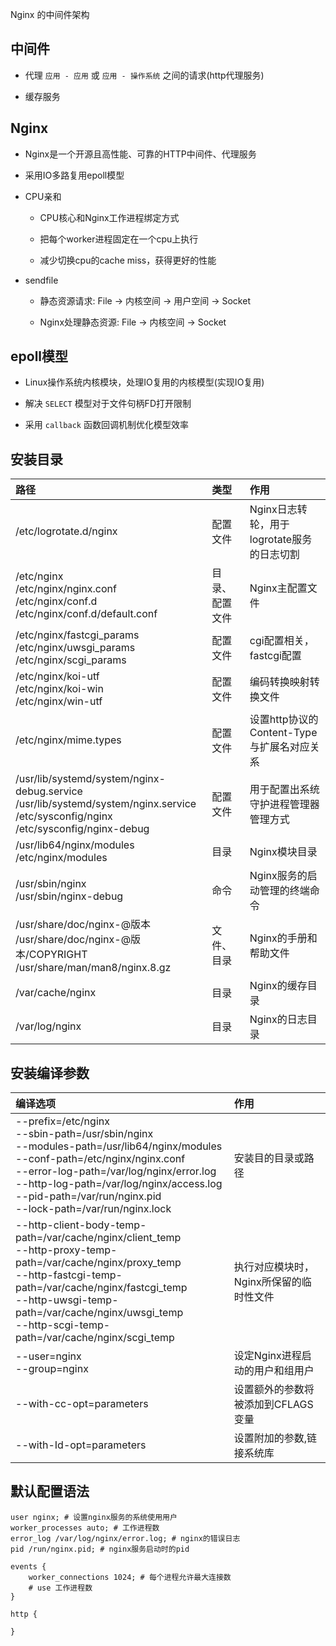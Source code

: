 Nginx 的中间件架构

## 中间件

- 代理 `应用 - 应用` 或 `应用 - 操作系统` 之间的请求(http代理服务)

- 缓存服务

## Nginx

- Nginx是一个开源且高性能、可靠的HTTP中间件、代理服务

- 采用IO多路复用epoll模型

- CPU亲和

  - CPU核心和Nginx工作进程绑定方式

  - 把每个worker进程固定在一个cpu上执行

  - 减少切换cpu的cache miss，获得更好的性能

- sendfile

  - 静态资源请求: File -> 内核空间 -> 用户空间 -> Socket

  - Nginx处理静态资源: File -> 内核空间 -> Socket

## epoll模型

- Linux操作系统内核模块，处理IO复用的内核模型(实现IO复用)

- 解决 `SELECT` 模型对于文件句柄FD打开限制

- 采用 `callback` 函数回调机制优化模型效率

## 安装目录

| 路径 | 类型 | 作用 |
| :---- | :---- | :---- |
| /etc/logrotate.d/nginx | 配置文件 | Nginx日志转轮，用于logrotate服务的日志切割 |
| <div>/etc/nginx<br>/etc/nginx/nginx.conf<br>/etc/nginx/conf.d<br>/etc/nginx/conf.d/default.conf</div> | 目录、配置文件 | Nginx主配置文件 |
| <div>/etc/nginx/fastcgi_params<br>/etc/nginx/uwsgi_params<br>/etc/nginx/scgi_params</div> | 配置文件 | cgi配置相关，fastcgi配置 |
| <div>/etc/nginx/koi-utf<br>/etc/nginx/koi-win<br>/etc/nginx/win-utf</div> | 配置文件 | 编码转换映射转换文件 |
| /etc/nginx/mime.types | 配置文件 | 设置http协议的Content-Type与扩展名对应关系 |
| <div> /usr/lib/systemd/system/nginx-debug.service<br>/usr/lib/systemd/system/nginx.service<br>/etc/sysconfig/nginx<br>/etc/sysconfig/nginx-debug</div> | 配置文件 | 用于配置出系统守护进程管理器管理方式 |
| <div>/usr/lib64/nginx/modules<br>/etc/nginx/modules</div> | 目录 | Nginx模块目录 |
| <div>/usr/sbin/nginx<br>/usr/sbin/nginx-debug</div> | 命令 | Nginx服务的启动管理的终端命令 |
| <div>/usr/share/doc/nginx-@版本<br>/usr/share/doc/nginx-@版本/COPYRIGHT<br>/usr/share/man/man8/nginx.8.gz</div> | 文件、目录 | Nginx的手册和帮助文件 |
| <div>/var/cache/nginx</div> | 目录 | Nginx的缓存目录 |
| <div>/var/log/nginx</div> | 目录 | Nginx的日志目录 |

## 安装编译参数

| 编译选项 | 作用 |
| :---- | :---- |
| <div>--prefix=/etc/nginx<br>--sbin-path=/usr/sbin/nginx<br>--modules-path=/usr/lib64/nginx/modules<br>--conf-path=/etc/nginx/nginx.conf<br>--error-log-path=/var/log/nginx/error.log<br>--http-log-path=/var/log/nginx/access.log<br>--pid-path=/var/run/nginx.pid<br>--lock-path=/var/run/nginx.lock</div> | 安装目的目录或路径 |
| <div>--http-client-body-temp-path=/var/cache/nginx/client_temp<br>--http-proxy-temp-path=/var/cache/nginx/proxy_temp<br>--http-fastcgi-temp-path=/var/cache/nginx/fastcgi_temp<br>--http-uwsgi-temp-path=/var/cache/nginx/uwsgi_temp<br>--http-scgi-temp-path=/var/cache/nginx/scgi_temp</div> | 执行对应模块时，Nginx所保留的临时性文件 |
| <div>--user=nginx<br>--group=nginx</div> | 设定Nginx进程启动的用户和组用户 |
| <div>--with-cc-opt=parameters</div> | 设置额外的参数将被添加到CFLAGS变量 |
| <div>--with-Id-opt=parameters</div> | 设置附加的参数,链接系统库 |


## 默认配置语法

```nginx
user nginx; # 设置nginx服务的系统使用用户
worker_processes auto; # 工作进程数
error_log /var/log/nginx/error.log; # nginx的错误日志
pid /run/nginx.pid; # nginx服务启动时的pid

events {
    worker_connections 1024; # 每个进程允许最大连接数
    # use 工作进程数
}

http {
    
}
```

